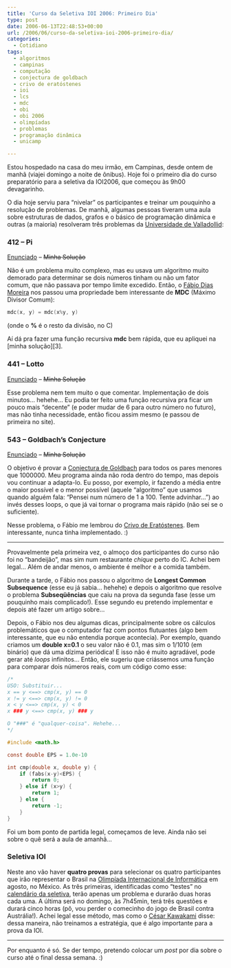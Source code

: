 ```yaml
---
title: 'Curso da Seletiva IOI 2006: Primeiro Dia'
type: post
date: 2006-06-13T22:48:53+00:00
url: /2006/06/curso-da-seletiva-ioi-2006-primeiro-dia/
categories:
  - Cotidiano
tags:
  - algoritmos
  - campinas
  - computação
  - conjectura de goldbach
  - crivo de eratóstenes
  - ioi
  - lcs
  - mdc
  - obi
  - obi 2006
  - olimpíadas
  - problemas
  - programação dinâmica
  - unicamp

---
```

Estou hospedado na casa do meu irmão, em Campinas, desde ontem de manhã (viajei domingo a noite de ônibus). Hoje foi o primeiro dia do curso preparatório para a seletiva da IOI2006, que começou às 9h00 devagarinho.

O dia hoje serviu para “nivelar” os participantes e treinar um pouquinho a resolução de problemas. De manhã, algumas pessoas tiveram uma aula sobre estruturas de dados, grafos e o básico de programação dinâmica e outras (a maioria) resolveram três problemas da [Universidade de Valladollid][1]:

### 412 – Pi

[Enunciado][2] – ~~Minha Solução~~

Não é um problema muito complexo, mas eu usava um algoritmo muito demorado para determinar se dois números tinham ou não um fator comum, que não passava por tempo limite excedido. Então, o [Fábio Dias Moreira][4] nos passou uma propriedade bem interessante de **MDC** (Máximo Divisor Comum):

```c
mdc(x, y) = mdc(x%y, y)
```

(onde o **%** é o resto da divisão, no C)

Aí dá pra fazer uma função recursiva **mdc** bem rápida, que eu apliquei na [minha solução][3].

### 441 – Lotto

[Enunciado][5] – ~~Minha Solução~~

Esse problema nem tem muito o que comentar. Implementação de dois minutos… hehehe… Eu podia ter feito uma função recursiva pra ficar um pouco mais “decente” (e poder mudar de 6 para outro número no futuro), mas não tinha necessidade, então ficou assim mesmo (e passou de primeira no site).

### 543 – Goldbach’s Conjecture

[Enunciado][7] – ~~Minha Solução~~

O objetivo é provar a [Conjectura de Goldbach][9] para todos os pares menores que 1000000. Meu programa ainda não roda dentro do tempo, mas depois vou continuar a adapta-lo. Eu posso, por exemplo, ir fazendo a média entre o maior possível e o menor possível (aquele “algoritmo” que usamos quando alguém fala: “Pensei num número de 1 a 100. Tente advinhar…”) ao invés desses loops, o que já vai tornar o programa mais rápido (não sei se o suficiente).

Nesse problema, o Fábio me lembrou do [Crivo de Eratóstenes][10]. Bem interessante, nunca tinha implementado. :)

* * *

Provavelmente pela primeira vez, o almoço dos participantes do curso não foi no “bandeijão”, mas sim num restaurante _chique_ perto do IC. Achei bem legal… Além de andar menos, o ambiente é melhor e a comida também.

Durante a tarde, o Fábio nos passou o algoritmo de **Longest Common Subsequence** (esse eu já sabia… hehehe) e depois o algoritmo que resolve o problema **Subseqüências** que caiu na prova da segunda fase (esse um pouquinho mais complicado!). Esse segundo eu pretendo implementar e depois até fazer um artigo sobre…

Depois, o Fábio nos deu algumas dicas, principalmente sobre os cálculos problemáticos que o computador faz com pontos flutuantes (algo bem interessante, que eu não entendia porque acontecia). Por exemplo, quando criamos um **double x=0.1** o seu valor não é 0.1, mas sim o 1/1010 (em binário) que dá uma dízima periódica! E isso não é muito agradável, pode gerar até _loops_ infinitos… Então, ele sugeriu que criássemos uma função para comparar dois números reais, com um código como esse:

```c
/*
USO: Substituir...
x == y <==> cmp(x, y) == 0
x != y <==> cmp(x, y) != 0
x < y <==> cmp(x, y) < 0
x ### y <==> cmp(x, y) ### y

O "###" é "qualquer-coisa". Hehehe...
*/

#include <math.h>

const double EPS = 1.0e-10

int cmp(double x, double y) {
	if (fabs(x-y)<EPS) {
		return 0;
	} else if (x>y) {
		return 1;
	} else {
		return -1;
	}
}
```

Foi um bom ponto de partida legal, começamos de leve. Ainda não sei sobre o quê será a aula de amanhã…

### Seletiva IOI

Neste ano vão haver **quatro provas** para selecionar os quatro participantes que irão representar o Brasil na [Olimpíada Internacional de Informática][11] em agosto, no México. As três primeiras, identificadas como “testes” no [calendário da seletiva][12], terão apenas um problema e durarão duas horas cada uma. A última será no domingo, às 7h45min, terá três questões e durará cinco horas (pô, vou perder o comecinho do jogo de Brasil contra Austrália!). Achei legal esse método, mas como o [César Kawakami][13] disse: dessa maneira, não treinamos a estratégia, que é algo importante para a prova da IOI.

* * *

Por enquanto é só. Se der tempo, pretendo colocar um _post_ por dia sobre o curso até o final dessa semana. :)

 [1]: http://acm.uva.es/p/
 [2]: http://acm.uva.es/p/v4/412.html
 [4]: http://dias.moreira.nom.br/
 [5]: http://acm.uva.es/p/v4/441.html
 [7]: http://acm.uva.es/p/v5/543.html
 [9]: http://pt.wikipedia.org/wiki/Conjectura_de_Goldbach
 [10]: http://pt.wikipedia.org/wiki/Erat%C3%B3stenes
 [11]: http://olympiads.win.tue.nl/ioi/
 [12]: http://www.google.com/calendar/feeds/olimpinf@gmail.com/public/basic
 [13]: http://www.firer.info


